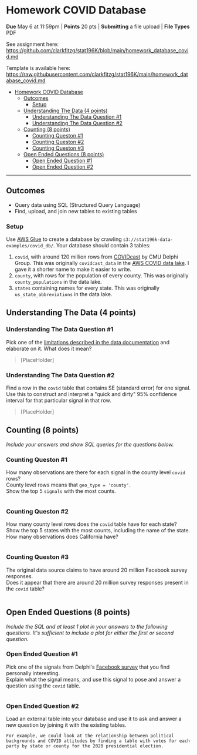 # Homework COVID Database

**Due** May 6 at 11:59pm | **Points** 20 pts | **Submitting** a file upload | **File Types** PDF

See assignment here: <https://github.com/clarkfitzg/stat196K/blob/main/homework_database_covid.md>

Template is available here: <https://raw.githubusercontent.com/clarkfitzg/stat196K/main/homework_database_covid.md>

- [Homework COVID Database](#homework-covid-database)
  - [Outcomes](#outcomes)
    - [Setup](#setup)
  - [Understanding The Data (4 points)](#understanding-the-data-4-points)
    - [Understanding The Data Question #1](#understanding-the-data-question-1)
    - [Understanding The Data Question #2](#understanding-the-data-question-2)
  - [Counting (8 points)](#counting-8-points)
    - [Counting Queston #1](#counting-queston-1)
    - [Counting Queston #2](#counting-queston-2)
    - [Counting Queston #3](#counting-queston-3)
  - [Open Ended Questions (8 points)](#open-ended-questions-8-points)
    - [Open Ended Question #1](#open-ended-question-1)
    - [Open Ended Question #2](#open-ended-question-2)

---

## Outcomes

- Query data using SQL (Structured Query Language)
- Find, upload, and join new tables to existing tables

### Setup

Use [AWS Glue](https://console.aws.amazon.com/glue/home?region=us-east-1#catalog:tab=crawlers) to create a database by crawling `s3://stat196k-data-examples/covid_db/`.
Your database should contain 3 tables:

1. `covid`, with around 120 million rows from [COVIDcast](https://delphi.cmu.edu/covidcast/) by CMU Delphi Group.
   This was originally `covidcast_data` in the [AWS COVID data lake](https://aws.amazon.com/covid-19-data-lake/).
   I gave it a shorter name to make it easier to write.
2. `county`, with rows for the population of every county.
   This was originally `county_populations` in the data lake.
3. `states` containing names for every state.
   This was originally `us_state_abbreviations` in the data lake.

## Understanding The Data (4 points)

### Understanding The Data Question #1

Pick one of the [limitations described in the data documentation](https://cmu-delphi.github.io/delphi-epidata/api/covidcast-signals/fb-survey.html#limitations) and elaborate on it. What does it mean?

> [PlaceHolder]

### Understanding The Data Question #2

Find a row in the `covid` table that contains SE (standard error) for one signal.
Use this to construct and interpret a "quick and dirty" 95% confidence interval for that particular signal in that row.

> [PlaceHolder]

## Counting (8 points)

_Include your answers and show SQL queries for the questions below._

### Counting Queston #1

How many observations are there for each signal in the county level `covid` rows?\
County level rows means that `geo_type = 'county'`.\
Show the top 5 `signals` with the most counts.

> ```sql
>
> ```

### Counting Queston #2

How many county level rows does the `covid` table have for each state?\
Show the top 5 states with the most counts, including the name of the state.\
How many observations does California have?

> ```sql
>
> ```

### Counting Queston #3

The original data source claims to have around 20 million Facebook survey responses.\
Does it appear that there are around 20 million survey responses present in the `covid` table?

> ```sql
>
> ```

## Open Ended Questions (8 points)

_Include the SQL and at least 1 plot in your answers to the following questions.
It's sufficient to include a plot for either the first or second question._

### Open Ended Question #1

Pick one of the signals from Delphi's [Facebook survey](https://cmu-delphi.github.io/delphi-epidata/api/covidcast-signals/fb-survey.html) that you find personally interesting.\
Explain what the signal means, and use this signal to pose and answer a question using the `covid` table.

> ```sql
>
> ```

### Open Ended Question #2

Load an external table into your database and use it to ask and answer a new question by joining it with the existing tables.

```text
For example, we could look at the relationship between political backgrounds and COVID attitudes by finding a table with votes for each party by state or county for the 2020 presidential election.
```

> ```sql
>
> ```
